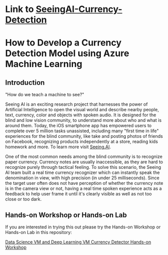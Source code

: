 # Link to [SeeingAI-Currency-Detection](https://github.com/xiaoyongzhu/SeeingAI-Currency-Detection)

# How to Develop a Currency Detection Model using Azure Machine Learning

## Introduction
"How do we teach a machine to see?"

Seeing AI is an exciting research project that harnesses the power of Artificial Intelligence to open the visual world and describe nearby people, text, currency, color and objects with spoken audio. It is designed for the blind and low vision community, to understand more about who and what is around them. Today, the iOS smartphone app has empowered users to complete over 5 million tasks unassisted, including many "first time in life" experiences for the blind community, like take and posting photos of friends on Facebook, recognizing products independently at a store, reading kids homework and more. To learn more visit [Seeing.AI](https://www.microsoft.com/en-us/seeing-ai/).

One of the most common needs among the blind community is to recognize paper currency. Currency notes are usually inaccessible, as they are hard to recognize purely through tactical feeling. To solve this scenario, the Seeing AI team built a real time currency recognizer which can instantly speak the denomination in view, with high precision (in under 25 milliseconds). Since the target user often does not have perception of whether the currency note is in the camera view or not, having a real time spoken experience acts as a feedback to help user frame it until it's clearly visible as well as not too close or too dark.

## Hands-on Workshop or Hands-on Lab
If you are interested in trying this out please try the Hands-on Workshop or Hands-on Lab in this repository:

[Data Science VM and Deep Learning VM Currency Detector Hands-on Workshop]()